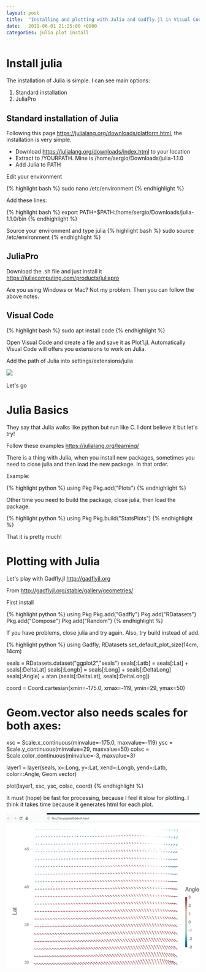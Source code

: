 ```yaml
---
layout: post
title:  "Installing and plotting with Julia and Gadfly.jl in Visual Code"
date:   2019-06-01 21:25:00 +0800
categories: julia plot install
---
```


# Install julia

The installation of Julia is simple. I can see main options:

1. Standard installation
2. JuliaPro

## Standard installation of Julia

Following this page https://julialang.org/downloads/platform.html, the 
installation is very simple. 
- Download https://julialang.org/downloads/index.html to your location
- Extract to /YOURPATH. Mine is /home/sergio/Downloads/julia-1.1.0
- Add Julia to PATH

Edit your environment

{% highlight bash %}
sudo nano /etc/environment
{% endhighlight %}

Add these lines:

{% highlight bash %}
export PATH=$PATH:/home/sergio/Downloads/julia-1.1.0/bin
{% endhighlight %}

Source your environment and type julia
{% highlight bash %}
sudo source /etc/environment
{% endhighlight %}

## JuliaPro

Download the .sh file and just install it
https://juliacomputing.com/products/juliapro

Are you using Windows or Mac? Not my problem.
Then you can follow the above notes.

## Visual Code

{% highlight bash %}
sudo apt install code
{% endhighlight %}

Open Visual Code and create a file and save it as Plot1.jl. Automatically
Visual Code will offers you extensions to work on Julia. 

Add the path of Julia into settings/extensions/julia

![](https://github.com/ibarraespinosa/superblog/blob/master/figures/vscode.png?raw=true)

Let's go

# Julia Basics

They say that Julia walks like python but run like C. I dont believe it but let's try!

Follow these examples https://julialang.org/learning/

There is a thing with Julia, when you install new packages, sometimes 
you need to close julia and then load the new package. In that order.

Example:

{% highlight python %}
using Pkg
Pkg.add("Plots")
{% endhighlight %}


Other time you need to build the package, close julia, then load the 
package.

{% highlight python %}
using Pkg
Pkg.build("StatsPlots")
{% endhighlight %}

That it is pretty much!

# Plotting with Julia

Let's play with Gadfly.jl http://gadflyjl.org 

From http://gadflyjl.org/stable/gallery/geometries/

First install

{% highlight python %}
using Pkg
Pkg.add("Gadfly")
Pkg.add("RDatasets")
Pkg.add("Compose")
Pkg.add("Random")
{% endhighlight %}

If you have problems, close julia and try again. Also, try build instead 
of add.


{% highlight python %}
using Gadfly, RDatasets
set_default_plot_size(14cm, 14cm)

seals = RDatasets.dataset("ggplot2","seals")
seals[:Latb] = seals[:Lat] + seals[:DeltaLat]
seals[:Longb] = seals[:Long] + seals[:DeltaLong]
seals[:Angle] = atan.(seals[:DeltaLat], seals[:DeltaLong])

coord = Coord.cartesian(xmin=-175.0, xmax=-119, ymin=29, ymax=50)
# Geom.vector also needs scales for both axes:
xsc  = Scale.x_continuous(minvalue=-175.0, maxvalue=-119)
ysc  = Scale.y_continuous(minvalue=29, maxvalue=50)
colsc = Scale.color_continuous(minvalue=-3, maxvalue=3)

layer1 = layer(seals, x=:Long, y=:Lat, xend=:Longb, yend=:Latb, color=:Angle,
               Geom.vector)

plot(layer1, xsc, ysc, colsc, coord)
{% endhighlight %}


It must (hope) be fast for processing, because I feel it slow for plotting.
I think it takes time because it generates html for each plot.

![](https://github.com/ibarraespinosa/superblog/blob/master/figures/gad1.png?raw=true)
